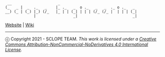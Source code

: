 ```
 __                     _                                    
(_   _ |  _  ._   _    |_ ._   _  o ._   _   _  ._ o ._   _  
__) (_ | (_) |_) (/_   |_ | | (_| | | | (/_ (/_ |  | | | (_| 
             |                 _|                         _| 
```

[Website](https://bit.ly/sclope) | [Wiki](https://github.com/Aldhanekaa/Sclope-Engineering/wiki)

---
 ⓒ Copyright 2021 - SCLOPE TEAM. _This work is licensed under a <a rel="license" href="http://creativecommons.org/licenses/by-nc-nd/4.0/">Creative Commons Attribution-NonCommercial-NoDerivatives 4.0 International License</a>._

